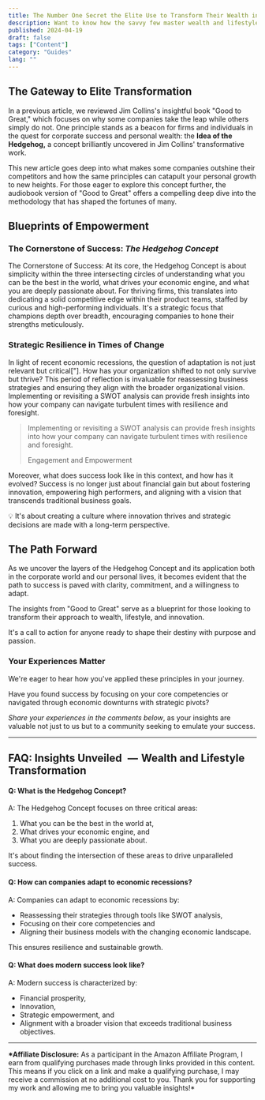 ```yaml
---
title: The Number One Secret the Elite Use to Transform Their Wealth into a Lifestyle of Endless Innovation
description: Want to know how the savvy few master wealth and lifestyle? Dive into a space of innovation and empowerment that sets them apart.
published: 2024-04-19
draft: false
tags: ["Content"]
category: "Guides"
lang: ""
---
```



## The Gateway to Elite Transformation

In a previous article, we reviewed Jim Collins's insightful book "Good to Great," which focuses on why some companies take the leap while others simply do not. One principle stands as a beacon for firms and individuals in the quest for corporate success and personal wealth: the **Idea of the Hedgehog,** a concept brilliantly uncovered in Jim Collins' transformative work.


This new article goes deep into what makes some companies outshine their competitors and how the same principles can catapult your personal growth to new heights. For those eager to explore this concept further, the audiobook version of "Good to Great" offers a compelling deep dive into the methodology that has shaped the fortunes of many.

## Blueprints of Empowerment

### The Cornerstone of Success: _The Hedgehog Concept_

The Cornerstone of Success: At its core, the Hedgehog Concept is about simplicity within the three intersecting circles of understanding what you can be the best in the world, what drives your economic engine, and what you are deeply passionate about. For thriving firms, this translates into dedicating a solid competitive edge within their product teams, staffed by curious and high-performing individuals. It's a strategic focus that champions depth over breadth, encouraging companies to hone their strengths meticulously.

### Strategic Resilience in Times of Change

In light of recent economic recessions, the question of adaptation is not just relevant but critical["]. How has your organization shifted to not only survive but thrive? This period of reflection is invaluable for reassessing business strategies and ensuring they align with the broader organizational vision. Implementing or revisiting a SWOT analysis can provide fresh insights into how your company can navigate turbulent times with resilience and foresight.

> Implementing or revisiting a SWOT analysis can provide fresh insights into how your company can navigate turbulent times with resilience and foresight.
>
> Engagement and Empowerment

Moreover, what does success look like in this context, and how has it evolved? Success is no longer just about financial gain but about fostering innovation, empowering high performers, and aligning with a vision that transcends traditional business goals.

💡 It's about creating a culture where innovation thrives and strategic decisions are made with a long-term perspective.

## The Path Forward

As we uncover the layers of the Hedgehog Concept and its application both in the corporate world and our personal lives, it becomes evident that the path to success is paved with clarity, commitment, and a willingness to adapt.

The insights from "Good to Great" serve as a blueprint for those looking to transform their approach to wealth, lifestyle, and innovation.

It's a call to action for anyone ready to shape their destiny with purpose and passion.

### Your Experiences Matter

We're eager to hear how you've applied these principles in your journey.

Have you found success by focusing on your core competencies or navigated through economic downturns with strategic pivots?

_Share your experiences in the comments below_, as your insights are valuable not just to us but to a community seeking to emulate your success.

---

## FAQ: Insights Unveiled   —  Wealth and Lifestyle Transformation

#### Q: What is the Hedgehog Concept?

A: The Hedgehog Concept focuses on three critical areas:

1. What you can be the best in the world at,
2. What drives your economic engine, and
3. What you are deeply passionate about.

It's about finding the intersection of these areas to drive unparalleled success.

#### Q: How can companies adapt to economic recessions?

A: Companies can adapt to economic recessions by:

- Reassessing their strategies through tools like SWOT analysis,
- Focusing on their core competencies and
- Aligning their business models with the changing economic landscape.

This ensures resilience and sustainable growth.

#### Q: What does modern success look like?

A: Modern success is characterized by:

- Financial prosperity,
- Innovation,
- Strategic empowerment, and
- Alignment with a broader vision that exceeds traditional business objectives.

---

**\*Affiliate Disclosure:** As a participant in the Amazon Affiliate Program, I earn from qualifying purchases made through links provided in this content. This means if you click on a link and make a qualifying purchase, I may receive a commission at no additional cost to you. Thank you for supporting my work and allowing me to bring you valuable insights!\*
